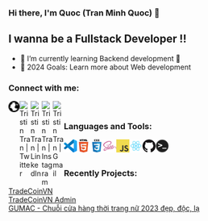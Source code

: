 ### Hi there, I'm Quoc (Tran Minh Quoc) 👋

## I wanna be a Fullstack Developer !!

- 🌱 I’m currently learning Backend development 🤣
- 🥅 2024 Goals: Learn more about Web development

### Connect with me:

[<img align="left" alt="ts4blader.github.io/my-new-portfolio/" width="22px" src="https://raw.githubusercontent.com/iconic/open-iconic/master/svg/globe.svg" />][website]
[<img align="left" alt="Tristin Tran | Twitter" width="22px" src="https://cdn.jsdelivr.net/npm/simple-icons@v3/icons/twitter.svg" />][twitter]
[<img align="left" alt="Tristin Tran | LinkedIn" width="22px" src="https://cdn.jsdelivr.net/npm/simple-icons@v3/icons/linkedin.svg" />][linkedin]
[<img align="left" alt="Tristin Tran | Instagram" width="22px" src="https://cdn.jsdelivr.net/npm/simple-icons@v3/icons/instagram.svg" />][instagram]
[<img align="left" alt="Tristin Tran | Gmail" width="22px" src="https://image.similarpng.com/very-thumbnail/2020/12/Gmail-logo-design-on-transparent-background-PNG.png" />][gmail]

<br />

### Languages and Tools:

<img align="left" alt="Visual Studio Code" width="26px" src="https://raw.githubusercontent.com/github/explore/80688e429a7d4ef2fca1e82350fe8e3517d3494d/topics/visual-studio-code/visual-studio-code.png" />
<img align="left" alt="HTML5" width="26px" src="https://raw.githubusercontent.com/github/explore/80688e429a7d4ef2fca1e82350fe8e3517d3494d/topics/html/html.png" />
<img align="left" alt="CSS3" width="26px" src="https://raw.githubusercontent.com/github/explore/80688e429a7d4ef2fca1e82350fe8e3517d3494d/topics/css/css.png" />
<img align="left" alt="Sass" width="26px" src="https://raw.githubusercontent.com/github/explore/80688e429a7d4ef2fca1e82350fe8e3517d3494d/topics/sass/sass.png" />
<img align="left" alt="JavaScript" width="26px" src="https://raw.githubusercontent.com/github/explore/80688e429a7d4ef2fca1e82350fe8e3517d3494d/topics/javascript/javascript.png" />
<img align="left" alt="React" width="26px" src="https://raw.githubusercontent.com/github/explore/80688e429a7d4ef2fca1e82350fe8e3517d3494d/topics/react/react.png" />
<img align="left" alt="GitHub" width="26px" src="https://raw.githubusercontent.com/github/explore/78df643247d429f6cc873026c0622819ad797942/topics/github/github.png" />
<img align="left" alt="Terminal" width="26px" src="https://raw.githubusercontent.com/github/explore/80688e429a7d4ef2fca1e82350fe8e3517d3494d/topics/terminal/terminal.png" />

<br />
<br />

### Recently Projects:

[TradeCoinVN][tradecoinvn] <br />
[TradeCoinVN Admin][tradecoinvnadmin] <br />
[GUMAC - Chuỗi cửa hàng thời trang nữ 2023 đẹp, độc, lạ][gumac] <br />


[gmail]: mailto://ts4blader@gmail.com
[gumac]: https://gumac.vn
[tradecoinvnadmin]: https://admincp.tradecoinvn.com
[tradecoinvn]: https://tradecoinvn.com/
[website]: https://ts4blader.github.io/my-new-portfolio/
[animidle]: https://animidle.vercel.app
[bidle]: https://bidle.vercel.app
[twitter]: https://twitter.com/ts4blader
[instagram]: https://instagram.com/ts4blader
[linkedin]: https://www.linkedin.com/in/tmquoc
